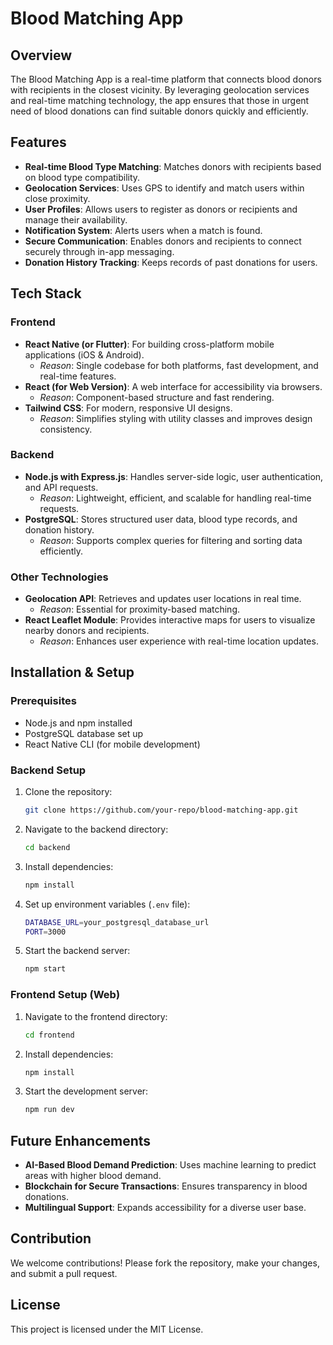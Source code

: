 # Blood Matching App

## Overview
The Blood Matching App is a real-time platform that connects blood donors with recipients in the closest vicinity. By leveraging geolocation services and real-time matching technology, the app ensures that those in urgent need of blood donations can find suitable donors quickly and efficiently.

## Features
- **Real-time Blood Type Matching**: Matches donors with recipients based on blood type compatibility.
- **Geolocation Services**: Uses GPS to identify and match users within close proximity.
- **User Profiles**: Allows users to register as donors or recipients and manage their availability.
- **Notification System**: Alerts users when a match is found.
- **Secure Communication**: Enables donors and recipients to connect securely through in-app messaging.
- **Donation History Tracking**: Keeps records of past donations for users.

## Tech Stack

### **Frontend**
- **React Native (or Flutter)**: For building cross-platform mobile applications (iOS & Android).
  - _Reason_: Single codebase for both platforms, fast development, and real-time features.
- **React (for Web Version)**: A web interface for accessibility via browsers.
  - _Reason_: Component-based structure and fast rendering.
- **Tailwind CSS**: For modern, responsive UI designs.
  - _Reason_: Simplifies styling with utility classes and improves design consistency.

### **Backend**
- **Node.js with Express.js**: Handles server-side logic, user authentication, and API requests.
  - _Reason_: Lightweight, efficient, and scalable for handling real-time requests.
- **PostgreSQL**: Stores structured user data, blood type records, and donation history.
  - _Reason_: Supports complex queries for filtering and sorting data efficiently.

### **Other Technologies**
- **Geolocation API**: Retrieves and updates user locations in real time.
  - _Reason_: Essential for proximity-based matching.
- **React Leaflet Module**: Provides interactive maps for users to visualize nearby donors and recipients.
  - _Reason_: Enhances user experience with real-time location updates.

## Installation & Setup

### **Prerequisites**
- Node.js and npm installed
- PostgreSQL database set up
- React Native CLI (for mobile development)

### **Backend Setup**
1. Clone the repository:
   ```sh
   git clone https://github.com/your-repo/blood-matching-app.git
   ```
2. Navigate to the backend directory:
   ```sh
   cd backend
   ```
3. Install dependencies:
   ```sh
   npm install
   ```
4. Set up environment variables (`.env` file):
   ```sh
   DATABASE_URL=your_postgresql_database_url
   PORT=3000
   ```
5. Start the backend server:
   ```sh
   npm start
   ```

### **Frontend Setup (Web)**
1. Navigate to the frontend directory:
   ```sh
   cd frontend
   ```
2. Install dependencies:
   ```sh
   npm install
   ```
3. Start the development server:
   ```sh
   npm run dev
   ```


## Future Enhancements
- **AI-Based Blood Demand Prediction**: Uses machine learning to predict areas with higher blood demand.
- **Blockchain for Secure Transactions**: Ensures transparency in blood donations.
- **Multilingual Support**: Expands accessibility for a diverse user base.

## Contribution
We welcome contributions! Please fork the repository, make your changes, and submit a pull request.

## License
This project is licensed under the MIT License.
